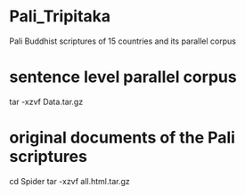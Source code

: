 # Pali_Tripitaka

Pali Buddhist scriptures of 15 countries and its parallel corpus  

# sentence level parallel corpus 
tar -xzvf Data.tar.gz

# original documents of the Pali scriptures
cd Spider 
tar -xzvf all.html.tar.gz

